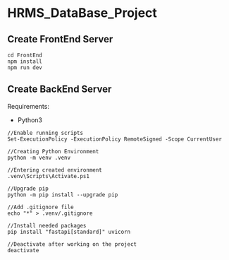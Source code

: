 ﻿# HRMS_DataBase_Project

## Create FrontEnd Server
```
cd FrontEnd
npm install
npm run dev
```

## Create BackEnd Server
Requirements:
- Python3
  
```
//Enable running scripts
Set-ExecutionPolicy -ExecutionPolicy RemoteSigned -Scope CurrentUser

//Creating Python Environment
python -m venv .venv

//Entering created environment
.venv\Scripts\Activate.ps1

//Upgrade pip
python -m pip install --upgrade pip

//Add .gitignore file
echo "*" > .venv/.gitignore

//Install needed packages
pip install "fastapi[standard]" uvicorn

//Deactivate after working on the project
deactivate
```

